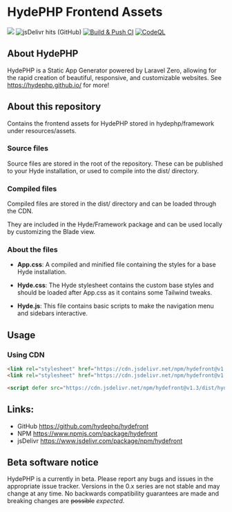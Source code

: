# HydePHP Frontend Assets
[![](https://data.jsdelivr.com/v1/package/npm/hydefront/badge)](https://www.jsdelivr.com/package/npm/hydefront)
![jsDelivr hits (GitHub)](https://img.shields.io/jsdelivr/gh/hm/hydephp/hydefront)
[![Build & Push CI](https://github.com/hydephp/hydefront/actions/workflows/node.js.yml/badge.svg)](https://github.com/hydephp/hydefront/actions/workflows/node.js.yml)
[![CodeQL](https://github.com/hydephp/hydefront/actions/workflows/codeql.yml/badge.svg)](https://github.com/hydephp/hydefront/actions/workflows/codeql.yml)

## About HydePHP
HydePHP is a Static App Generator powered by Laravel Zero, allowing for the rapid creation of beautiful, responsive, and customizable websites.
See https://hydephp.github.io/ for more!

## About this repository

Contains the frontend assets for HydePHP stored in hydephp/framework under resources/assets.

### Source files
Source files are stored in the root of the repository. These can be published to your Hyde installation, or used to compile into the dist/ directory.

### Compiled files
Compiled files are stored in the dist/ directory and can be loaded through the CDN.

They are included in the Hyde/Framework package and can be used locally by customizing the Blade view.

### About the files

- **App.css**:
A compiled and minified file containing the styles for a base Hyde installation.

- **Hyde.css**:
The Hyde stylesheet contains the custom base styles and should be loaded after App.css as it contains some Tailwind tweaks.

- **Hyde.js**:
This file contains basic scripts to make the navigation menu and sidebars interactive.

## Usage

### Using CDN
```html
<link rel="stylesheet" href="https://cdn.jsdelivr.net/npm/hydefront@v1.3/dist/app.css">
<link rel="stylesheet" href="https://cdn.jsdelivr.net/npm/hydefront@v1.3/dist/hyde.css">

<script defer src="https://cdn.jsdelivr.net/npm/hydefront@v1.3/dist/hyde.js"></script>
```

## Links:
- GitHub https://github.com/hydephp/hydefront
- NPM https://www.npmjs.com/package/hydefront
- jsDelivr https://www.jsdelivr.com/package/npm/hydefront

## Beta software notice
HydePHP is a currently in beta. Please report any bugs and issues in the appropriate issue tracker. Versions in the 0.x series are not stable and may change at any time. No backwards compatibility guarantees are made and breaking changes are <s>possible</s> <i>expected</i>.
